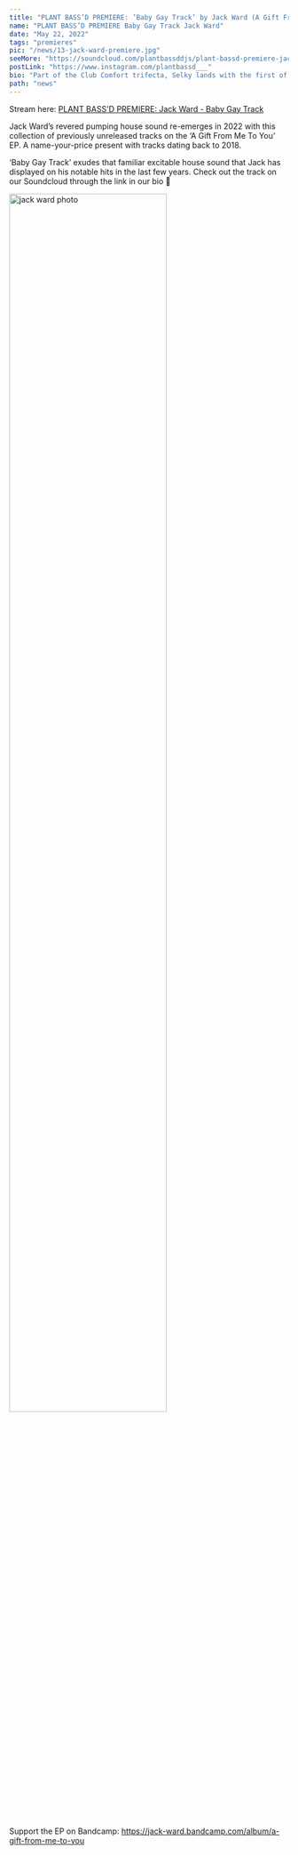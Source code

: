 ```yaml
---
title: "PLANT BASS’D PREMIERE: ’Baby Gay Track’ by Jack Ward (A Gift From Me To You EP)"
name: "PLANT BASS’D PREMIERE Baby Gay Track Jack Ward"
date: "May 22, 2022"
tags: "premieres"
pic: "/news/13-jack-ward-premiere.jpg"
seeMore: "https://soundcloud.com/plantbassddjs/plant-bassd-premiere-jack-ward-baby-gay-track"
postLink: "https://www.instagram.com/plantbassd___"
bio: "Part of the Club Comfort trifecta, Selky lands with the first of a new edits series with 'The Bumps'. 4 Baltimore club and breakbeat fusions of classic hits..."
path: "news"
---
```


Stream here: <a href="https://soundcloud.com/plantbassddjs/plant-bassd-premiere-jack-ward-baby-gay-track" rel="noopener noreferrer" target="_blank">PLANT BASS'D PREMIERE: Jack Ward - Baby Gay Track</a>

Jack Ward’s revered pumping house sound re-emerges in 2022 with this collection of previously unreleased tracks on the ‘A Gift From Me To You’ EP. A name-your-price present with tracks dating back to 2018.

‘Baby Gay Track’ exudes that familiar excitable house sound that Jack has displayed on his notable hits in the last few years. Check out the track on our Soundcloud through the link in our bio 🌱

<img src="/news/13-jack.jpg" alt="jack ward photo" width = "75%">

Support the EP on Bandcamp: https://jack-ward.bandcamp.com/album/a-gift-from-me-to-you
